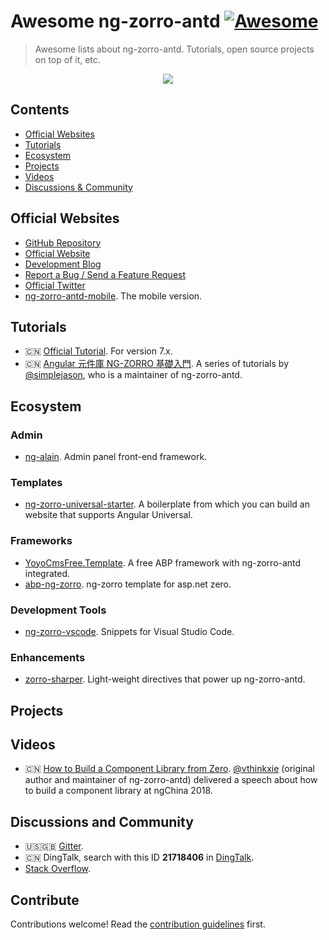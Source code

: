 # Awesome ng-zorro-antd [![Awesome](https://awesome.re/badge.svg)](https://awesome.re)

> Awesome lists about ng-zorro-antd. Tutorials, open source projects on top of it, etc.

<div align="center">
  <img src="https://camo.githubusercontent.com/9fc690426bf04fad984b5a71424ecafc02528f51/68747470733a2f2f696d672e616c6963646e2e636f6d2f7466732f544231544646614841766f4b31526a535a467758586369434658612d3130362d3132302e737667">
</div>

## Contents

- [Official Websites](#Official-Websites)
- [Tutorials](#Tutorials)
- [Ecosystem](#Ecosystem)
- [Projects](#Projects)
- [Videos](#Videos)
- [Discussions & Community](#Discussions-and-Community)

## Official Websites

- [GitHub Repository](https://github.com/NG-ZORRO/ng-zorro-antd)
- [Official Website](https://ng.ant.design)
- [Development Blog](https://ng.ant.design/blog)
- [Report a Bug / Send a Feature Request](https://ng.ant.design/issue-helper/#/en)
- [Official Twitter](https://twitter.com/NG_ZORRO)
- [ng-zorro-antd-mobile](https://github.com/NG-ZORRO/ng-zorro-antd-mobile). The mobile version.

## Tutorials

- 🇨🇳 [Official Tutorial](https://github.com/NG-ZORRO/today-ng-steps). For version 7.x.
- 🇨🇳 [Angular 元件庫 NG-ZORRO 基礎入門](https://ithelp.ithome.com.tw/articles/10213104). A series of tutorials by [@simplejason](https://github.com/simplejason), who is a maintainer of ng-zorro-antd.

## Ecosystem

### Admin

- [ng-alain](https://github.com/ng-alain/ng-alain). Admin panel front-end framework.

### Templates

- [ng-zorro-universal-starter](https://github.com/NG-ZORRO/ng-zorro-universal-starter). A boilerplate from which you can build an website that supports Angular Universal.

### Frameworks

- [YoyoCmsFree.Template](https://github.com/52ABP/YoyoCmsFree.Template). A free ABP framework with ng-zorro-antd integrated.
- [abp-ng-zorro](https://github.com/rqx110/abp-ng-zorro). ng-zorro template for asp.net zero.

### Development Tools

- [ng-zorro-vscode](https://github.com/ng-alain/ng-zorro-vscode). Snippets for Visual Studio Code.

### Enhancements

- [zorro-sharper](https://github.com/1-2-3/zorro-sharper). Light-weight directives that power up ng-zorro-antd.

## Projects

## Videos

- 🇨🇳 [How to Build a Component Library from Zero](https://t.co/sZF4nhNld1?amp=1). [@vthinkxie](https://github.com/vthinkxie) (original author and maintainer of ng-zorro-antd) delivered a speech about how to build a component library at ngChina 2018.

## Discussions and Community

- 🇺🇸🇬🇧 [Gitter](https://gitter.im/ng-zorro/ng-zorro-antd).
- 🇨🇳 DingTalk, search with this ID **21718406** in [DingTalk](https://www.dingtalk.com/).
- [Stack Overflow](https://stackoverflow.com/questions/tagged/ng-zorro-antd).

## Contribute

Contributions welcome! Read the [contribution guidelines](contributing.md) first.
